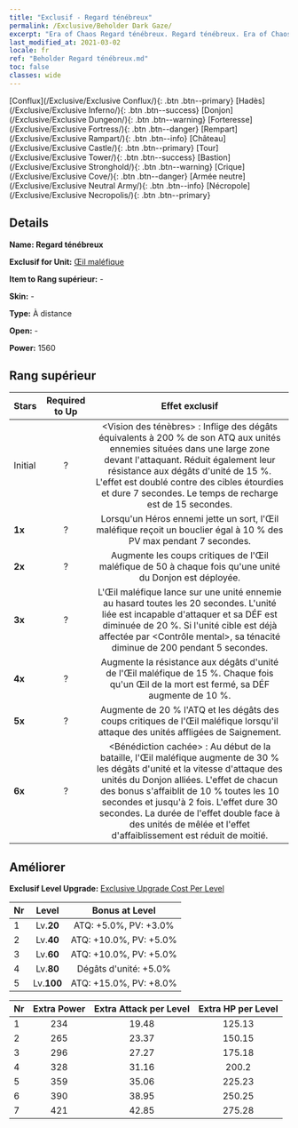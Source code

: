 ```yaml
---
title: "Exclusif - Regard ténébreux"
permalink: /Exclusive/Beholder Dark Gaze/
excerpt: "Era of Chaos Regard ténébreux. Regard ténébreux. Era of Chaos Exclusif Regard ténébreux. Œil maléfique Exclusif."
last_modified_at: 2021-03-02
locale: fr
ref: "Beholder Regard ténébreux.md"
toc: false
classes: wide
---
```

 [Conflux](/Exclusive/Exclusive Conflux/){: .btn .btn--primary} [Hadès](/Exclusive/Exclusive Inferno/){: .btn .btn--success} [Donjon](/Exclusive/Exclusive Dungeon/){: .btn .btn--warning} [Forteresse](/Exclusive/Exclusive Fortress/){: .btn .btn--danger} [Rempart](/Exclusive/Exclusive Rampart/){: .btn .btn--info} [Château](/Exclusive/Exclusive Castle/){: .btn .btn--primary} [Tour](/Exclusive/Exclusive Tower/){: .btn .btn--success} [Bastion](/Exclusive/Exclusive Stronghold/){: .btn .btn--warning} [Crique](/Exclusive/Exclusive Cove/){: .btn .btn--danger} [Armée neutre](/Exclusive/Exclusive Neutral Army/){: .btn .btn--info} [Nécropole](/Exclusive/Exclusive Necropolis/){: .btn .btn--primary} 

## Details
 **Name: Regard ténébreux** 

 **Exclusif for Unit:** [Œil maléfique](/units/Beholder/) 

 **Item to Rang supérieur:** -

 **Skin:** -

 **Type:** À distance

 **Open:** -

 **Power:** 1560

## Rang supérieur

  |     Stars    |  Required to Up | Effet exclusif |
  |:-------------|:---------------:|:---------------:|
  |  Initial  | ? | <Vision des ténèbres> : Inflige des dégâts équivalents à 200 % de son ATQ aux unités ennemies situées dans une large zone devant l'attaquant. Réduit également leur résistance aux dégâts d'unité de 15 %. L'effet est doublé contre des cibles étourdies et dure 7 secondes. Le temps de recharge est de 15 secondes. |
  | **1x** <i class="fas fa-star"/> | ? | Lorsqu'un Héros ennemi jette un sort, l'Œil maléfique reçoit un bouclier égal à 10 % des PV max pendant 7 secondes. |
  | **2x** <i class="fas fa-star"/> | ? | Augmente les coups critiques de l'Œil maléfique de 50 à chaque fois qu'une unité du Donjon est déployée. |
  | **3x** <i class="fas fa-star"/> | ? | L'Œil maléfique lance <Lien ombral> sur une unité ennemie au hasard toutes les 20 secondes. L'unité liée est incapable d'attaquer et sa DÉF est diminuée de 20 %. Si l'unité cible est déjà affectée par <Contrôle mental>, sa ténacité diminue de 200 pendant 5 secondes. |
  | **4x** <i class="fas fa-star"/> | ? | Augmente la résistance aux dégâts d'unité de l'Œil maléfique de 15 %. Chaque fois qu'un Œil de la mort est fermé, sa DÉF augmente de 10 %. |
  | **5x** <i class="fas fa-star"/> | ? | Augmente de 20 % l'ATQ et les dégâts des coups critiques de l'Œil maléfique lorsqu'il attaque des unités affligées de Saignement. |
  | **6x** <i class="fas fa-star"/> | ? | <Bénédiction cachée> : Au début de la bataille, l'Œil maléfique augmente de 30 % les dégâts d'unité et la vitesse d'attaque des unités du Donjon alliées. L'effet de chacun des bonus s'affaiblit de 10 % toutes les 10 secondes et jusqu'à 2 fois. L'effet dure 30 secondes. La durée de l'effet double face à des unités de mêlée et l'effet d'affaiblissement est réduit de moitié. |


## Améliorer
 **Exclusif Level Upgrade:** [Exclusive Upgrade Cost Per Level](/Exclusive/ExclusiveUpgradeCostPerLevel/)

  |  Nr  |   Level  | Bonus at Level |
  |:-----|:--------:|:--------------:|
  | 1 | Lv.**20** | ATQ: +5.0%, PV: +3.0% |
  | 2 | Lv.**40** | ATQ: +10.0%, PV: +5.0% |
  | 3 | Lv.**60** | ATQ: +10.0%, PV: +5.0% |
  | 4 | Lv.**80** | Dégâts d'unité: +5.0% |
  | 5 | Lv.**100** | ATQ: +15.0%, PV: +8.0% |


  |  Nr  |  Extra Power | Extra Attack per Level | Extra HP per Level |
  |:-----|:--------:|:--------:|:--------:|
  | 1 | 234 | 19.48 | 125.13 |
  | 2 | 265 | 23.37 | 150.15 |
  | 3 | 296 | 27.27 | 175.18 |
  | 4 | 328 | 31.16 | 200.2 |
  | 5 | 359 | 35.06 | 225.23 |
  | 6 | 390 | 38.95 | 250.25 |
  | 7 | 421 | 42.85 | 275.28 |


